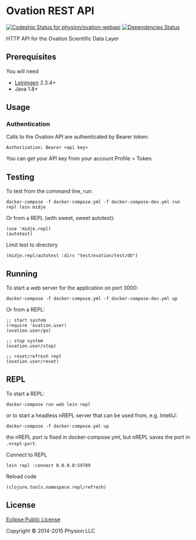 # Ovation REST API

[ ![Codeship Status for physion/ovation-webapi](https://codeship.com/projects/5f378b10-5e1d-0133-8441-3a8f5e5e1065/status?branch=master)](https://codeship.com/projects/111263) [![Dependencies Status](https://jarkeeper.com/physion/ovation-webapi/status.svg)](https://jarkeeper.com/physion/ovation-webapi)

HTTP API for the Ovation Scientific Data Layer

## Prerequisites

You will need 

* [Leiningen][1] 2.3.4+
* Java 1.8+

[1]: https://github.com/technomancy/leiningen

## Usage

### Authentication
Calls to the Ovation API are authenticated by Bearer token:

 ```
 Authorization: Bearer <api key>
 ```

You can get your API key from your account Profile > Token.


## Testing

To test from the command line, run:

    docker-compose -f docker-compose.yml -f docker-compose-dev.yml run repl lein midje
    
Or from a REPL (with sweet, sweet autotest):

    (use 'midje.repl)
    (autotest)

Limit test to directory

    (midje.repl/autotest :dirs "test/ovation/test/db")

## Running

To start a web server for the application on port 3000:

    docker-compose -f docker-compose.yml -f docker-compose-dev.yml up

Or from a REPL:
    
    ;; start system
    (require 'ovation.user)
    (ovation.user/go)
    
    ;; stop system
    (ovation.user/stop)
    
    ;; reset/refresh repl
    (ovation.user/reset)
    
    
## REPL

To start a REPL:

    docker-compose run web lein repl
   
or to start a headless nREPL server that can be used from, e.g. IntelliJ:

    docker-compose -f docker-compose.yml up
    
the nREPL port is fixed in docker-compose.yml, but nREPL saves the port in `.nrepl-port`.

Connect to REPL

    lein repl :connect 0.0.0.0:59789

Reload code

    (clojure.tools.namespace.repl/refresh)

## License

[Eclipse Public License](https://www.eclipse.org/legal/epl-v10.html)

Copyright © 2014-2015 Physion LLC

